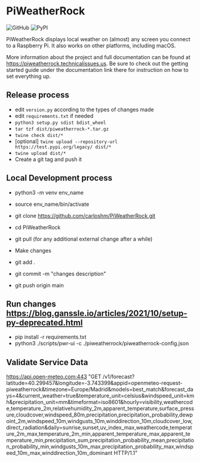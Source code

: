 # PiWeatherRock

![GitHub](https://img.shields.io/github/license/genebean/PiWeatherRock)
![PyPI](https://img.shields.io/pypi/v/piweatherrock)

PiWeatherRock displays local weather on (almost) any screen you connect to a Raspberry Pi. It also works on other platforms, including macOS.

More information about the project and full documentation can be found at https://piweatherrock.technicalissues.us. Be sure to check out the getting started guide under the documentation link there for instruction on how to set everything up.

## Release process

- edit `version.py` according to the types of changes made
- edit `requirements.txt` if needed
- `python3 setup.py sdist bdist_wheel`
- `tar tzf dist/piweatherrock-*.tar.gz`
- `twine check dist/*`
- [optional] `twine upload --repository-url https://test.pypi.org/legacy/ dist/*`
- `twine upload dist/*`
- Create a git tag and push it

## Local Development process

- python3 -m venv env_name
- source env_name/bin/activate
  
- git clone https://github.com/carloshm/PiWeatherRock.git
- cd PiWeatherRock  
- git pull (for any additional external change after a while)
- Make changes
- git add .
- git commit -m "changes description"
- git push origin main

## Run changes https://blog.ganssle.io/articles/2021/10/setup-py-deprecated.html

- pip install -r requirements.txt
- python3 ./scripts/pwr-ui -c ./piweatherrock/piweatherrock-config.json

## Validate Service Data

https://api.open-meteo.com:443 "GET /v1/forecast?latitude=40.299457&longitude=-3.743399&appid=openmeteo-request-piweatherrock&timezone=Europe/Madrid&models=best_match&forecast_days=4&current_weather=true&temperature_unit=celsius&windspeed_unit=kmh&precipitation_unit=mm&timeformat=iso8601&hourly=visibility,weathercode,temperature_2m,relativehumidity_2m,apparent_temperature,surface_pressure,cloudcover,windspeed_80m,precipitation,precipitation_probability,dewpoint_2m,windspeed_10m,windgusts_10m,winddirection_10m,cloudcover_low,direct_radiation&daily=sunrise,sunset,uv_index_max,weathercode,temperature_2m_max,temperature_2m_min,apparent_temperature_max,apparent_temperature_min,precipitation_sum,precipitation_probability_mean,precipitation_probability_min,windgusts_10m_max,precipitation_probability_max,windspeed_10m_max,winddirection_10m_dominant HTTP/1.1"
